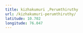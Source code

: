 ```yaml
---
title: kizhakumuri ,Perumthiruthy
url: /kizhakumuri-perumthiruthy/
latitude: 10.702
longitude: 76.047
---
```

